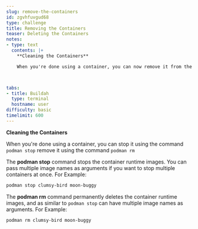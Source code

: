 ```yaml
---
slug: remove-the-containers
id: zgvhfuvgud68
type: challenge
title: Removing the Containers
teaser: Deleting the Containers
notes:
- type: text
  contents: |+
    **Cleaning the Containers**

    When you're done using a container, you can now remove it from the host. This section will help you with the commands for stopping and removing the containers from the host.



tabs:
- title: Buildah
  type: terminal
  hostname: user
difficulty: basic
timelimit: 600
---
```

**Cleaning the Containers**

When you're done using a container, you can stop it using the command `podman stop` remove it using the command `podman rm`

The **podman stop** command stops the container runtime images. You can pass multiple image names as arguments if you want to stop multiple containers at once. For Example:
```bash
podman stop clumsy-bird moon-buggy
```

The **podman rm**
 command permanently deletes the container runtime images, and as similar to `podman stop` can have multiple image names as arguments. For Example:

```bash
podman rm clumsy-bird moon-buggy
```